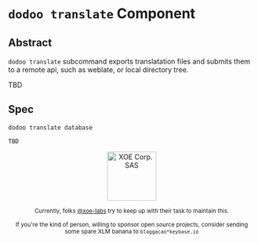 # `dodoo translate` Component

## Abstract

`dodoo translate` subcommand exports translatation files and submits them to
a remote api, such as weblate, or local directory tree.

TBD


## Spec
```
dodoo translate database

TBD

```


<div align="center">
    <div>
        <a href="https://xoe.solutions">
            <img width="100" src="https://erp.xoe.solutions/logo.png" alt="XOE Corp. SAS">
        </a>
    </div>
    <p>
    <sub>Currently, folks <a href="https://github.com/xoe-labs/">@xoe-labs</a> try to keep up with their task to maintain this.</sub>
    </p>
    <p>
    <sub>If you're the kind of person, willing to sponsor open source projects, consider sending some spare XLM banana to <code>blaggacao*keybase.io</code></sub>
    </p>
</div>
